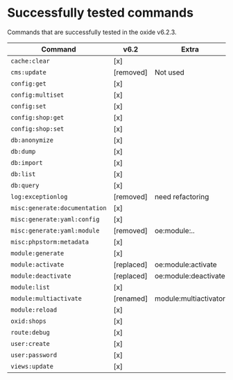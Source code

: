 Successfully tested commands
============================

Commands that are successfully tested in the oxide v6.2.3.

| Command                      | v6.2        | Extra                |
|------------------------------|-------------|----------------------|
|`cache:clear`                 |  [x]        |                      |
|`cms:update`                  |  [removed]  | Not used             |
|`config:get`                  |  [x]        |                      |
|`config:multiset`             |  [x]        |                      |
|`config:set`                  |  [x]        |                      |
|`config:shop:get`             |  [x]        |                      |
|`config:shop:set`             |  [x]        |                      |
|`db:anonymize`                |  [x]        |                      |
|`db:dump`                     |  [x]        |                      |
|`db:import`                   |  [x]        |                      |
|`db:list`                     |  [x]        |                      |
|`db:query`                    |  [x]        |                      |
|`log:exceptionlog`            |  [removed]  | need refactoring     |
|`misc:generate:documentation` |  [x]        |                      |
|`misc:generate:yaml:config`   |  [x]        |                      |
|`misc:generate:yaml:module`   |  [removed]  | oe:module:..         |
|`misc:phpstorm:metadata`      |  [x]        |                      |
|`module:generate`             |  [x]        |                      |
|`module:activate`             |  [replaced] | oe:module:activate   |
|`module:deactivate`           |  [replaced] | oe:module:deactivate |
|`module:list`                 |  [x]        |                      |
|`module:multiactivate`        |  [renamed]  | module:multiactivator|
|`module:reload`               |  [x]        |                      |
|`oxid:shops`                  |  [x]        |                      |
|`route:debug`                 |  [x]        |                      |
|`user:create`                 |  [x]        |                      |
|`user:password`               |  [x]        |                      |
|`views:update`                |  [x]        |                      |
